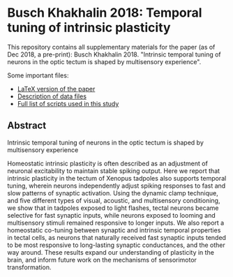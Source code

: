 Busch Khakhalin 2018: Temporal tuning of intrinsic plasticity
==================

This repository contains all supplementary materials for the paper (as of Dec 2018, a pre-print): Busch Khakhalin 2018. "Intrinsic temporal tuning of neurons in the optic tectum is shaped by multisensory experience".

Some important files:

* [LaTeX version of the paper](main.tex)
* [Description of data files](Data_key.md)
* [Full list of scripts used in this study](Workflow.md)

## Abstract

Intrinsic temporal tuning of neurons in the optic tectum is shaped by multisensory experience

Homeostatic intrinsic plasticity is often described as an adjustment of neuronal excitability to maintain stable spiking output. Here we report that intrinsic plasticity in the tectum of Xenopus tadpoles also supports temporal tuning, wherein neurons independently adjust spiking responses to fast and slow patterns of synaptic activation. Using the dynamic clamp technique, and five different types of visual, acoustic, and multisensory conditioning, we show that in tadpoles exposed to light flashes, tectal neurons became selective for fast synaptic inputs, while neurons exposed to looming and multisensory stimuli remained responsive to longer inputs. We also report a homeostatic co-tuning between synaptic and intrinsic temporal properties in tectal cells, as neurons that naturally received fast synaptic inputs tended to be most responsive to long-lasting synaptic conductances, and the other way around. These results expand our understanding of plasticity in the brain, and inform future work on the mechanisms of sensorimotor transformation.